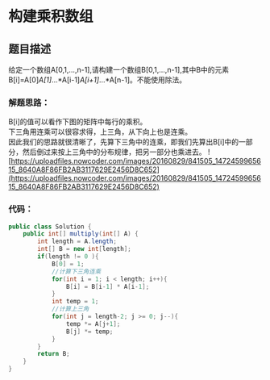 # 构建乘积数组

## 题目描述
给定一个数组A[0,1,...,n-1],请构建一个数组B[0,1,...,n-1],其中B中的元素B[i]=A[0]*A[1]*...*A[i-1]*A[i+1]*...*A[n-1]。不能使用除法。

### 解题思路：
B[i]的值可以看作下图的矩阵中每行的乘积。<br>
下三角用连乘可以很容求得，上三角，从下向上也是连乘。<br>
因此我们的思路就很清晰了，先算下三角中的连乘，即我们先算出B[i]中的一部分，然后倒过来按上三角中的分布规律，把另一部分也乘进去。
![https://uploadfiles.nowcoder.com/images/20160829/841505_1472459965615_8640A8F86FB2AB3117629E2456D8C652](https://uploadfiles.nowcoder.com/images/20160829/841505_1472459965615_8640A8F86FB2AB3117629E2456D8C652)

### 代码：


```java
public class Solution {
    public int[] multiply(int[] A) {
        int length = A.length;
        int[] B = new int[length];
        if(length != 0 ){
            B[0] = 1;
            //计算下三角连乘
            for(int i = 1; i < length; i++){
                B[i] = B[i-1] * A[i-1];
            }
            int temp = 1;
            //计算上三角
            for(int j = length-2; j >= 0; j--){
                temp *= A[j+1];
                B[j] *= temp;
            }
        }
        return B;
    }
}
```